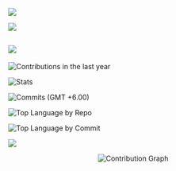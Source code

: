 


![](https://github-readme-stats.vercel.app/api?username=rejwar&theme=neon&hide_border=false&include_all_commits=true&count_private=true)

![](https://nirzak-streak-stats.vercel.app/?user=rejwar&theme=neon&hide_border=false)<br/>


![](https://github-readme-stats.vercel.app/api/top-langs/?username=rejwar&theme=neon&hide_border=false&include_all_commits=true&count_private=true&layout=compact&langs_count=100)
---

![Contributions in the last year](http://github-profile-summary-cards.vercel.app/api/cards/profile-details?username=rejwar&theme=dark)

![Stats](http://github-profile-summary-cards.vercel.app/api/cards/stats?username=rejwar&theme=dark&show_icons=true&hide_border=true&count_private=true)

![Commits (GMT +6.00)](http://github-profile-summary-cards.vercel.app/api/cards/productive-time?username=rejwar&theme=dark&utcOffset=8)

![Top Language by Repo](http://github-profile-summary-cards.vercel.app/api/cards/repos-per-language?username=rejwar&theme=dark)

![Top Language by Commit](http://github-profile-summary-cards.vercel.app/api/cards/most-commit-language?username=rejwar&theme=dark) <br>

[![](https://visitcount.itsvg.in/api?id=rejwar&icon=10&color=3)](https://visitcount.itsvg.in)


<!--Graph Box👇🏿 -->
<div align="center">
  <img src="https://github-readme-activity-graph.vercel.app/graph?username=rejwar&theme=xcode&bg_color=000000&color=ffffff&line=ffffff&point=ffffff&area=true&hide_border=true" alt="Contribution Graph" />
</div>



<!-- Proudly created with GPRM ( https://gprm.itsvg.in ) -->



